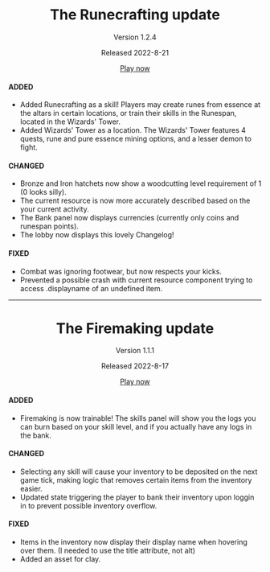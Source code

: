 <!--
<div align="center">
  <h1>The something update</h1>
  <p>Version XX.XX.XX</p>
  <p>Released 2022-MM-DD</p>

  <a href="https://ejmdev-idlescape.herokuapp.com/">Play now</a>
</div>
# ADDED
# CHANGED
# DEPRECATED
# REMOVED
# FIXED
# SECURITY -->
<!-- The copy of this file in the server cannot have comments, so remove them lol -->

<!-- Currently in Development -->

<!--
<div align="center">
  <h1>The Cooking update</h1>
  <p>Version 1.2.2</p>
  <p>Released 2022-MM-DD</p>

  <a href="https://ejmdev-idlescape.herokuapp.com/">Play now</a>
</div>
# ADDED
# CHANGED
# DEPRECATED
# REMOVED
# FIXED
- Some magic was worked, and now the Quest list component will show quests located at the Wizards' Tower.
- The lesser demon realized how weak he was and will no longer attack back.
# SECURITY -->

<!-- Currently in Production -->

<div align="center">
  <h1>The Runecrafting update</h1>
  <p>Version 1.2.4</p>
  <p>Released 2022-8-21</p>

<a href="https://ejmdev-idlescape.herokuapp.com/">Play now</a>

</div>

#### ADDED

- Added Runecrafting as a skill! Players may create runes from essence at the altars in certain locations, or train their skills in the Runespan, located in the Wizards' Tower.
- Added Wizards' Tower as a location. The Wizards' Tower features 4 quests, rune and pure essence mining options, and a lesser demon to fight.

#### CHANGED

- Bronze and Iron hatchets now show a woodcutting level requirement of 1 (0 looks silly).
- The current resource is now more accurately described based on the your current activity.
- The Bank panel now displays currencies (currently only coins and runespan points).
- The lobby now displays this lovely Changelog!

#### FIXED

- Combat was ignoring footwear, but now respects your kicks.
- Prevented a possible crash with current resource component trying to access .displayname of an undefined item.

---

<div align="center">
  <h1>The Firemaking update</h1>
  <p>Version 1.1.1 </p>
  <p>Released 2022-8-17</p>
  <a href="https://ejmdev-idlescape.herokuapp.com/">Play now</a>
</div>

#### ADDED

- Firemaking is now trainable! The skills panel will show you the logs you can burn based on your skill level, and if you actually have any logs in the bank.

#### CHANGED

- Selecting any skill will cause your inventory to be deposited on the next game tick, making logic that removes certain items from the inventory easier.
- Updated state triggering the player to bank their inventory upon loggin in to prevent possible inventory overflow.

#### FIXED

- Items in the inventory now display their display name when hovering over them. (I needed to use the title attribute, not alt)
- Added an asset for clay.

